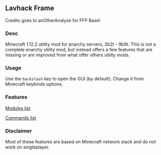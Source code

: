 ## Lavhack Frame

Credits goes to anOtherAnalyse for FFP Base!

### Desc

Minecraft 1.12.2 utility mod for anarchy servers, 2b2t - 9b9t. This is not a complete anarchy utility mod, but instead offers a few features that are missing or are improved from what offer others utility mods.

### Usage
Use the ```backslash``` key to open the GUI (by default). Change it from Minecraft keybinds options.

### Features
[Modules list](/modules.md)

[Commands list](/commands.md)

### Disclaimer
Most of these features are based on Minecraft network stack and do not work on singleplayer.
